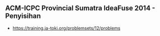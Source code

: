 ## ACM-ICPC Provincial Sumatra IdeaFuse 2014 - Penyisihan 
* https://training.ia-toki.org/problemsets/12/problems
